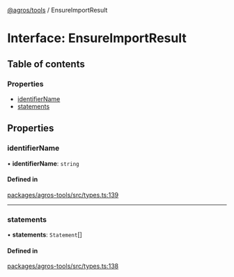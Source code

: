 [@agros/tools](../index.md) / EnsureImportResult

# Interface: EnsureImportResult

## Table of contents

### Properties

- [identifierName](EnsureImportResult.md#identifiername)
- [statements](EnsureImportResult.md#statements)

## Properties

### <a id="identifiername" name="identifiername"></a> identifierName

• **identifierName**: `string`

#### Defined in

[packages/agros-tools/src/types.ts:139](https://github.com/agrosjs/agros/blob/f71717c/packages/agros-tools/src/types.ts#L139)

___

### <a id="statements" name="statements"></a> statements

• **statements**: `Statement`[]

#### Defined in

[packages/agros-tools/src/types.ts:138](https://github.com/agrosjs/agros/blob/f71717c/packages/agros-tools/src/types.ts#L138)
